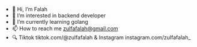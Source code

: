 - 👋 Hi, I’m Falah
- 👀 I’m interested in backend developer
- 🌱 I’m currently learning golang 
- 📫 How to reach me zulfafalah@gmail.com
- :mag: Tiktok tiktok.com/@zulfafalah & Instagram instagram.com/zulfafalah_

<!---
fflah/fflah is a ✨ special ✨ repository because its `README.md` (this file) appears on your GitHub profile.
You can click the Preview link to take a look at your changes.
--->

